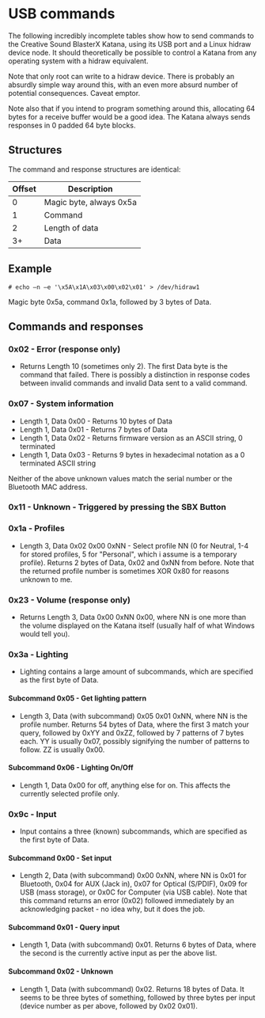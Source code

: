 # USB commands

The following incredibly incomplete tables show how to send commands to the Creative Sound BlasterX Katana, using its USB port and a Linux hidraw device node. It should theoretically be possible to control a Katana from any operating system with a hidraw equivalent.

Note that only root can write to a hidraw device. There is probably an absurdly simple way around this, with an even more absurd number of potential consequences. Caveat emptor.

Note also that if you intend to program something around this, allocating 64 bytes for a receive buffer would be a good idea. The Katana always sends responses in 0 padded 64 byte blocks.

## Structures

The command and response structures are identical:

| Offset | Description             |
|--------|-------------------------|
|      0 | Magic byte, always 0x5a |
|      1 | Command                 |
|      2 | Length of data          |
|     3+ | Data                    |

## Example

`# echo –n –e '\x5A\x1A\x03\x00\x02\x01' > /dev/hidraw1`

Magic byte 0x5a, command 0x1a, followed by 3 bytes of Data.

## Commands and responses

### 0x02 - Error (response only)

- Returns Length 10 (sometimes only 2). The first Data byte is the command that failed. There is possibly a distinction in response codes between invalid commands and invalid Data sent to a valid command.

### 0x07 - System information

- Length 1, Data 0x00 - Returns 10 bytes of Data
- Length 1, Data 0x01 - Returns 7 bytes of Data
- Length 1, Data 0x02 - Returns firmware version as an ASCII string, 0 terminated
- Length 1, Data 0x03 - Returns 9 bytes in hexadecimal notation as a 0 terminated ASCII string

Neither of the above unknown values match the serial number or the Bluetooth MAC address.

### 0x11 - Unknown - Triggered by pressing the SBX Button

### 0x1a - Profiles

- Length 3, Data 0x02 0x00 0xNN - Select profile NN (0 for Neutral, 1-4 for stored profiles, 5 for "Personal", which i assume is a temporary profile). Returns 2 bytes of Data, 0x02 and 0xNN from before. Note that the returned profile number is sometimes XOR 0x80 for reasons unknown to me.

### 0x23 - Volume (response only)

- Returns Length 3, Data 0x00 0xNN 0x00, where NN is one more than the volume displayed on the Katana itself (usually half of what Windows would tell you).

### 0x3a - Lighting

- Lighting contains a large amount of subcommands, which are specified as the first byte of Data.

#### Subcommand 0x05 - Get lighting pattern

- Length 3, Data (with subcommand) 0x05 0x01 0xNN, where NN is the profile number. Returns 54 bytes of Data, where the first 3 match your query, followed by 0xYY and 0xZZ, followed by 7 patterns of 7 bytes each. YY is usually 0x07, possibly signifying the number of patterns to follow. ZZ is usually 0x00.

#### Subcommand 0x06 - Lighting On/Off

- Length 1, Data 0x00 for off, anything else for on. This affects the currently selected profile only.

### 0x9c - Input

- Input contains a three (known) subcommands, which are specified as the first byte of Data.

#### Subcommand 0x00 - Set input

- Length 2, Data (with subcommand) 0x00 0xNN, where NN is 0x01 for Bluetooth, 0x04 for AUX (Jack in), 0x07 for Optical (S/PDIF), 0x09 for USB (mass storage), or 0x0C for Computer (via USB cable). Note that this command returns an error (0x02) followed immediately by an acknowledging packet - no idea why, but it does the job.

#### Subcommand 0x01 - Query input

- Length 1, Data (with subcommand) 0x01. Returns 6 bytes of Data, where the second is the currently active input as per the above list.

#### Subcommand 0x02 - Unknown

- Length 1, Data (with subcommand) 0x02. Returns 18 bytes of Data. It seems to be three bytes of something, followed by three bytes per input (device number as per above, followed by 0x02 0x01).
